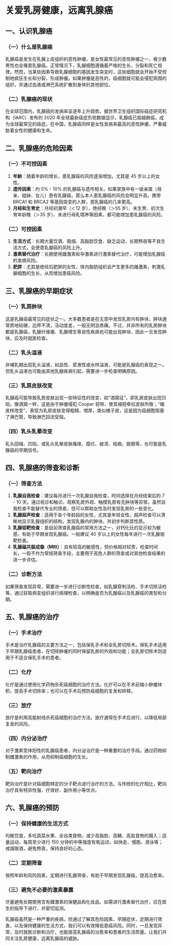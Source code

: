 # 关爱乳房健康，远离乳腺癌

## 一、认识乳腺癌
### （一）什么是乳腺癌
乳腺癌是发生在乳腺上皮组织的恶性肿瘤，是女性最常见的恶性肿瘤之一，极少数男性也会罹患乳腺癌。正常情况下，乳腺细胞遵循着严格的生长、分裂和死亡规律。然而，当某些因素导致乳腺细胞的基因发生突变时，这些细胞就会开始不受控制地疯狂生长和分裂，形成肿瘤。如果肿瘤是恶性的，癌细胞就可能会侵犯周围的组织，并通过血液或淋巴系统扩散到身体的其他部位。

### （二）乳腺癌的现状
在全球范围内，乳腺癌的发病率呈逐年上升趋势。据世界卫生组织国际癌症研究机构（IARC）发布的 2020 年全球最新癌症负担数据显示，乳腺癌已超越肺癌，成为全球最常见的癌症。在中国，乳腺癌同样是女性发病率最高的恶性肿瘤，严重威胁着女性的健康和生命。

## 二、乳腺癌的危险因素
### （一）不可控因素
1. **年龄**：随着年龄的增长，患乳腺癌的风险逐渐增加，尤其是 45 岁以上的女性。
2. **遗传因素**：约 5% - 10% 的乳腺癌与遗传相关。如果家族中有一级亲属（母亲、姐妹、女儿）患有乳腺癌，那么本人患乳腺癌的风险会明显升高。携带 BRCA1 和 BRCA2 等基因突变的人群，患乳腺癌的几率更高。
3. **月经和生育史**：月经初潮早（＜12 岁）、绝经晚（＞55 岁）、未生育、初次生育年龄晚（＞35 岁）、未进行母乳喂养等因素，都可能增加患乳腺癌的风险。

### （二）可控因素
1. **生活方式**：长期大量饮酒、吸烟、高脂肪饮食、缺乏运动、长期熬夜等不良生活方式，会使患乳腺癌的风险上升。
2. **激素替代治疗**：长期使用雌激素和孕激素进行激素替代治疗，可能增加乳腺癌的发病风险。
3. **肥胖**：尤其是绝经后肥胖的女性，体内脂肪组织会产生更多的雌激素，刺激乳腺细胞的生长，从而增加患癌风险。

## 三、乳腺癌的早期症状
### （一）乳房肿块
这是乳腺癌最常见的症状之一。大多数患者是在无意中发现乳房内有肿块，肿块通常质地较硬，边界不清，活动度差，一般无明显疼痛。不过，并非所有的乳房肿块都是乳腺癌，乳腺纤维瘤、乳腺增生等良性疾病也可能出现肿块，因此一旦发现肿块，应及时就医检查。

### （二）乳头溢液
非哺乳期出现乳头溢液，如血性、浆液性或水样溢液，可能是乳腺癌的表现之一。但乳头溢液也可能由其他乳腺疾病引起，需要进一步检查明确原因。

### （三）乳房皮肤改变
乳腺癌可能导致乳房皮肤出现一些特征性的改变，如“酒窝征”，即乳房皮肤出现凹陷，像酒窝一样，这是由于肿瘤侵犯 Cooper 韧带，使其缩短牵拉皮肤所致；“橘皮样改变”，表现为乳房皮肤变得粗糙、增厚，类似橘子皮，这是因为癌细胞阻塞了淋巴管，导致淋巴回流受阻。

### （四）乳头乳晕改变
乳头回缩、凹陷，或乳头乳晕皮肤瘙痒、糜烂、破溃、结痂、脱屑等，也可能是乳腺癌的早期信号。

## 四、乳腺癌的筛查和诊断
### （一）筛查方法
1. **乳腺自我检查**：建议每月进行一次乳腺自我检查，时间选择在月经结束后的 7 - 10 天。通过视诊和触诊，观察乳房外观、触摸乳房有无肿块等异常。虽然自我检查不能替代专业的筛查，但可以帮助女性及时发现乳房的一些变化。
2. **乳腺超声检查**：适用于各个年龄段的女性，尤其是年轻女性。超声检查可以清晰地显示乳腺组织的结构，发现乳腺内的肿块，并初步判断其性质。
3. **乳腺钼靶检查**：是目前筛查乳腺癌的常用方法之一，对钙化灶的显示较为敏感，有助于早期发现乳腺癌。一般建议 40 岁以上的女性每年进行一次乳腺钼靶检查。
4. **乳腺磁共振成像（MRI）**：具有较高的敏感性，但价格相对较贵，检查时间长，一般不作为常规筛查手段，主要用于高危人群的筛查或对其他检查结果的进一步评估。

### （二）诊断方法
如果筛查发现异常，需要进一步进行诊断性检查，如乳腺穿刺活检、手术切除活检等，通过获取病变组织进行病理检查，以明确是否为乳腺癌以及乳腺癌的类型和分期。

## 五、乳腺癌的治疗
### （一）手术治疗
手术是治疗乳腺癌的主要方法之一，包括保乳手术和全乳房切除术。保乳手术适用于早期乳腺癌患者，在切除肿瘤的同时保留乳房的外观和功能；全乳房切除术则适用于不适合保乳手术的患者。

### （二）化疗
化疗是通过使用化学药物杀死癌细胞的治疗方法。化疗可以在手术前缩小肿瘤体积，提高手术切除率；也可以在手术后预防癌细胞的复发和转移。

### （三）放疗
放疗是利用高能射线杀死癌细胞的治疗方法。放疗通常在手术后进行，以降低局部复发的风险。

### （四）内分泌治疗
对于激素受体阳性的乳腺癌患者，内分泌治疗是一种重要的治疗手段。通过药物抑制雌激素的作用，从而抑制癌细胞的生长。

### （五）靶向治疗
靶向治疗是针对癌细胞特定的分子靶点进行治疗的方法。与传统的化疗相比，靶向治疗具有特异性强、疗效好、副作用小等优点。

## 六、乳腺癌的预防
### （一）保持健康的生活方式
均衡饮食，多吃蔬菜水果、全谷类食物，减少高脂肪、高糖、高盐食物的摄入；适量运动，每周至少进行 150 分钟的中等强度有氧运动，如快走、慢跑、游泳等；戒烟限酒，避免熬夜，保持良好的心态。

### （二）定期筛查
按照年龄和风险因素，定期进行乳腺筛查，有助于早期发现乳腺癌，提高治愈率。

### （三）避免不必要的激素暴露
尽量避免长期使用含有雌激素的保健品和化妆品，如需进行激素替代治疗，应在医生的指导下进行，并密切监测。

乳腺癌虽然是一种严重的疾病，但通过了解其危险因素、早期症状，定期进行筛查，以及保持健康的生活方式，我们可以有效降低患癌风险。同时，一旦发现异常，及时就医诊断和治疗，也能提高乳腺癌的治愈率和患者的生活质量。让我们共同关注乳房健康，远离乳腺癌的威胁。 
